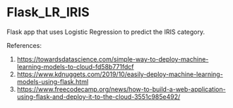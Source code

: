 # Flask_LR_IRIS
Flask app that uses Logistic Regression to predict the IRIS category.

References:
1. https://towardsdatascience.com/simple-way-to-deploy-machine-learning-models-to-cloud-fd58b771fdcf
2. https://www.kdnuggets.com/2019/10/easily-deploy-machine-learning-models-using-flask.html
3. https://www.freecodecamp.org/news/how-to-build-a-web-application-using-flask-and-deploy-it-to-the-cloud-3551c985e492/
